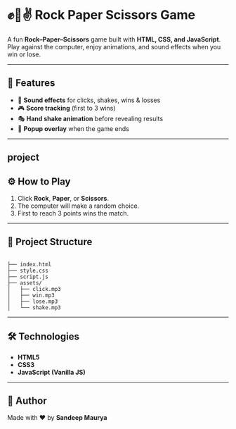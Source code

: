 # ✊🤚✌️ Rock Paper Scissors Game

A fun **Rock–Paper–Scissors** game built with **HTML, CSS, and JavaScript**.  
Play against the computer, enjoy animations, and sound effects when you win or lose.

---

## 🚀 Features
- 🎵 **Sound effects** for clicks, shakes, wins & losses  
- 🎮 **Score tracking** (first to 3 wins)  
- 🎭 **Hand shake animation** before revealing results  
- 🎉 **Popup overlay** when the game ends  

---

## project

## ⚙️ How to Play
1. Click **Rock**, **Paper**, or **Scissors**.  
2. The computer will make a random choice.  
3. First to reach 3 points wins the match.  

---

## 📂 Project Structure
```

├── index.html
├── style.css
├── script.js
├── assets/
│   ├── click.mp3
│   ├── win.mp3
│   ├── lose.mp3
│   └── shake.mp3

```
---

## 🛠️ Technologies
- **HTML5**
- **CSS3**
- **JavaScript (Vanilla JS)**
---
## 🙌 Author
Made with ❤️ by **Sandeep Maurya**
